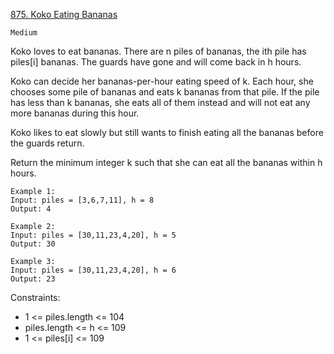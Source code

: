 [875. Koko Eating Bananas](https://leetcode.com/problems/koko-eating-bananas/description/)

`Medium`

Koko loves to eat bananas. There are n piles of bananas, the ith pile has piles[i] bananas. The guards have gone and will come back in h hours.

Koko can decide her bananas-per-hour eating speed of k. Each hour, she chooses some pile of bananas and eats k bananas from that pile. If the pile has less than k bananas, she eats all of them instead and will not eat any more bananas during this hour.

Koko likes to eat slowly but still wants to finish eating all the bananas before the guards return.

Return the minimum integer k such that she can eat all the bananas within h hours.


```
Example 1:
Input: piles = [3,6,7,11], h = 8
Output: 4
```

```
Example 2:
Input: piles = [30,11,23,4,20], h = 5
Output: 30
```

```
Example 3:
Input: piles = [30,11,23,4,20], h = 6
Output: 23
```

Constraints:

- 1 <= piles.length <= 104
- piles.length <= h <= 109
- 1 <= piles[i] <= 109
